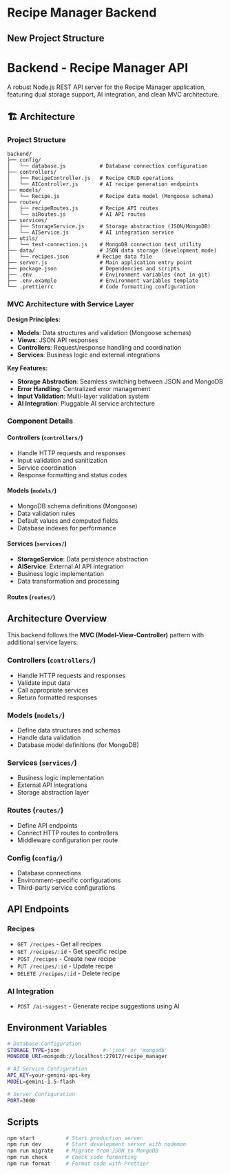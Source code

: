 # Recipe Manager Backend

## New Project Structure

# Backend - Recipe Manager API

A robust Node.js REST API server for the Recipe Manager application, featuring dual storage support, AI integration, and clean MVC architecture.

## 🏗️ Architecture

### Project Structure

```
backend/
├── config/
│   └── database.js           # Database connection configuration
├── controllers/
│   ├── RecipeController.js   # Recipe CRUD operations
│   └── AIController.js       # AI recipe generation endpoints
├── models/
│   └── Recipe.js             # Recipe data model (Mongoose schema)
├── routes/
│   ├── recipeRoutes.js       # Recipe API routes
│   └── aiRoutes.js           # AI API routes
├── services/
│   ├── StorageService.js     # Storage abstraction (JSON/MongoDB)
│   └── AIService.js          # AI integration service
├── utils/
│   └── test-connection.js    # MongoDB connection test utility
├── data/                     # JSON data storage (development mode)
│   └── recipes.json         # Recipe data file
├── server.js                 # Main application entry point
├── package.json              # Dependencies and scripts
├── .env                      # Environment variables (not in git)
├── .env.example              # Environment variables template
└── .prettierrc               # Code formatting configuration
```

### MVC Architecture with Service Layer

**Design Principles:**

- **Models**: Data structures and validation (Mongoose schemas)
- **Views**: JSON API responses
- **Controllers**: Request/response handling and coordination
- **Services**: Business logic and external integrations

**Key Features:**

- **Storage Abstraction**: Seamless switching between JSON and MongoDB
- **Error Handling**: Centralized error management
- **Input Validation**: Multi-layer validation system
- **AI Integration**: Pluggable AI service architecture

### Component Details

#### Controllers (`controllers/`)

- Handle HTTP requests and responses
- Input validation and sanitization
- Service coordination
- Response formatting and status codes

#### Models (`models/`)

- MongoDB schema definitions (Mongoose)
- Data validation rules
- Default values and computed fields
- Database indexes for performance

#### Services (`services/`)

- **StorageService**: Data persistence abstraction
- **AIService**: External AI API integration
- Business logic implementation
- Data transformation and processing

#### Routes (`routes/`)

## Architecture Overview

This backend follows the **MVC (Model-View-Controller)** pattern with additional service layers:

### Controllers (`controllers/`)

- Handle HTTP requests and responses
- Validate input data
- Call appropriate services
- Return formatted responses

### Models (`models/`)

- Define data structures and schemas
- Handle data validation
- Database model definitions (for MongoDB)

### Services (`services/`)

- Business logic implementation
- External API integrations
- Storage abstraction layer

### Routes (`routes/`)

- Define API endpoints
- Connect HTTP routes to controllers
- Middleware configuration per route

### Config (`config/`)

- Database connections
- Environment-specific configurations
- Third-party service configurations

## API Endpoints

### Recipes

- `GET /recipes` - Get all recipes
- `GET /recipes/:id` - Get specific recipe
- `POST /recipes` - Create new recipe
- `PUT /recipes/:id` - Update recipe
- `DELETE /recipes/:id` - Delete recipe

### AI Integration

- `POST /ai-suggest` - Generate recipe suggestions using AI

## Environment Variables

```bash
# Database Configuration
STORAGE_TYPE=json              # 'json' or 'mongodb'
MONGODB_URI=mongodb://localhost:27017/recipe_manager

# AI Service Configuration
API_KEY=your-gemini-api-key
MODEL=gemini-1.5-flash

# Server Configuration
PORT=3000
```

## Scripts

```bash
npm start          # Start production server
npm run dev        # Start development server with nodemon
npm run migrate    # Migrate from JSON to MongoDB
npm run check      # Check code formatting
npm run format     # Format code with Prettier
```
